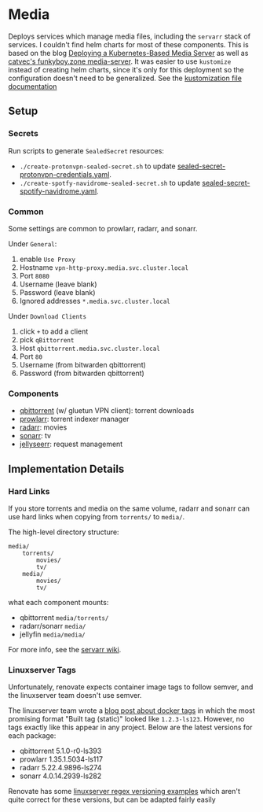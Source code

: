 # Media

Deploys services which manage media files, including the `servarr` stack of services.
I couldn't find helm charts for most of these components.
This is based on the blog [Deploying a Kubernetes-Based Media Server][k8s-media] as well as [catvec's funkyboy.zone media-server](https://github.com/catvec/funkyboy.zone/tree/f95c01b6d1f16dd937898d9f3753cf28f17353a3/kubernetes/base/media-server).
It was easier to use `kustomize` instead of creating helm charts, since it's only for this deployment so the configuration doesn't need to be generalized.
See the [kustomization file documentation][kustomization]

[k8s-media]: https://merox.dev/blog/kubernetes-media-server/
[kustomization]: https://kubectl.docs.kubernetes.io/references/kustomize/kustomization/

## Setup

### Secrets

Run scripts to generate `SealedSecret` resources:

- `./create-protonvpn-sealed-secret.sh` to update [sealed-secret-protonvpn-credentials.yaml][].
- `./create-spotfy-navidrome-sealed-secret.sh` to update [sealed-secret-spotify-navidrome.yaml][].

[sealed-secret-protonvpn-credentials.yaml]: ./resources/sealed-secret-protonvpn-credentials.yaml
[sealed-secret-spotify-navidrome.yaml]: ./resources/sealed-secret-spotify-navidrome.yaml

### Common

Some settings are common to prowlarr, radarr, and sonarr.

Under `General`:

1. enable `Use Proxy`
2. Hostname `vpn-http-proxy.media.svc.cluster.local`
3. Port `8080`
4. Username (leave blank)
5. Password (leave blank)
6. Ignored addresses `*.media.svc.cluster.local`

Under `Download Clients`

1. click `+` to add a client
2. pick `qBittorrent`
3. Host `qbittorrent.media.svc.cluster.local`
4. Port `80`
5. Username (from bitwarden qbittorrent)
6. Password (from bitwarden qbittorrent)

### Components

- [qbittorrent](./qbittorrent/) (w/ gluetun VPN client): torrent downloads
- [prowlarr](./prowlarr): torrent indexer manager
- [radarr](./radarr/): movies
- [sonarr](./sonarr/): tv
- [jellyseerr](../services/templates/jellyseerr.yaml): request management

## Implementation Details

### Hard Links

If you store torrents and media on the same volume, radarr and sonarr can use hard links when copying from `torrents/` to `media/`.

The high-level directory structure:

```text
media/
    torrents/
        movies/
        tv/
    media/
        movies/
        tv/
```

what each component mounts:

- qbittorrent `media/torrents/`
- radarr/sonarr `media/`
- jellyfin `media/media/`

For more info, see the [servarr wiki](https://wiki.servarr.com/docker-guide#consistent-and-well-planned-paths).

### Linuxserver Tags

Unfortunately, renovate expects container image tags to follow semver, and the linuxserver team doesn't use semver.

The linuxserver team wrote a [blog post about docker tags][lsio-blog-tags] in which the most promising format "Built tag (static)" looked like `1.2.3-ls123`.
However, no tags exactly like this appear in any project.
Below are the latest versions for each package:

- qbittorrent 5.1.0-r0-ls393
- prowlarr 1.35.1.5034-ls117
- radarr 5.22.4.9896-ls274
- sonarr 4.0.14.2939-ls282

Renovate has some [linuxserver regex versioning examples][renovate-regex] which aren't quite correct for these versions, but can be adapted fairly easily

[lsio-blog-tags]: https://www.linuxserver.io/blog/docker-tags-so-many-tags-so-little-time#2-build-tag-static
[renovate-regex]: https://docs.renovatebot.com/modules/versioning/regex/

